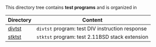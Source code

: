 This directory tree contains **test programs** and is organized in

| Directory | Content |
| --------- | ------- |
| [divtst](divtst)   | `divtst` program: test DIV instruction response |
| [stktst](stktst)   | `stktst` program: test 2.11BSD stack extension |

